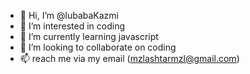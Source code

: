- 👋 Hi, I’m @lubabaKazmi
- 👀 I’m interested in coding
- 🌱 I’m currently learning javascript
- 💞️ I’m looking to collaborate on coding
- 📫 reach me via my email (mzlashtarmzl@gmail.com)

<!---
lubabaKazmi/lubabaKazmi is a ✨ special ✨ repository because its `README.md` (this file) appears on your GitHub profile.
You can click the Preview link to take a look at your changes.
--->
